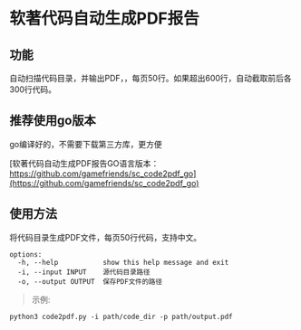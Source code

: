 # 软著代码自动生成PDF报告

## 功能
自动扫描代码目录，并输出PDF，，每页50行。如果超出600行，自动截取前后各300行代码。

## 推荐使用go版本
go编译好的，不需要下载第三方库，更方便

[软著代码自动生成PDF报告GO语言版本：https://github.com/gamefriends/sc_code2pdf_go](https://github.com/gamefriends/sc_code2pdf_go)

## 使用方法

将代码目录生成PDF文件，每页50行代码，支持中文。

```shell
options:
  -h, --help           show this help message and exit
  -i, --input INPUT    源代码目录路径
  -o, --output OUTPUT  保存PDF文件的路径
```

> 示例:

```shell
python3 code2pdf.py -i path/code_dir -p path/output.pdf
```
